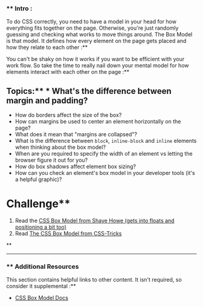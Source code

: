 ### ** Intro :
>
To do CSS correctly, you need to have a model in your head for how everything fits together on the page.  Otherwise, you're just randomly guessing and checking what works to move things around.  The Box Model is that model.  It defines how every element on the page gets placed and how they relate to each other :**

You can't be shaky on how it works if you want to be efficient with your work flow.  So take the time to really nail down your mental model for how elements interact with each other on the page :**

## Topics:** * What's the difference between margin and padding?
* How do borders affect the size of the box?
* How can margins be used to center an element horizontally on the page?
* What does it mean that "margins are collapsed"?
* What is the difference between `block`, `inline-block` and `inline` elements when thinking about the box model?
* When are you required to specify the width of an element vs letting the browser figure it out for you?
* How do box shadows affect element box sizing?
* How can you check an element's box model in your developer tools (it's a helpful graphic)?
# Challenge** <div class="lesson-content__panel" markdown="1">
1. Read the [CSS Box Model from Shaye Howe (gets into floats and positioning a bit too)](http://learn.shayhowe.com/html-css/box-model)
2. Read [The CSS Box Model from CSS-Tricks](http://css-tricks.com/the-css-box-model/)
</div>** 

---


### ** Additional Resources
This section contains helpful links to other content. It isn't required, so consider it supplemental :**



* [CSS Box Model Docs](http://www.w3schools.com/css/css_boxmodel.asp)
